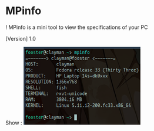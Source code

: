 # MPinfo

! MPinfo is a mini tool to view the specifications of your PC

[Version] 1.0

Show :
![](https://raw.githubusercontent.com/foosterC/mpinfo/main/2021-04-26_08-08.png)
